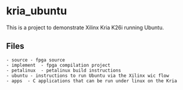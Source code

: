 # kria_ubuntu
This is a project to demonstrate Xilinx Kria K26i running Ubuntu.

## Files
    - source - fpga source
    - implement  - fpga compilation project
    - petalinux  - petalinux build instructions
    - ubuntu - instructions to run Ubuntu via the Xilinx wic flow
    - apps  - C applications that can be run under linux on the Kria

